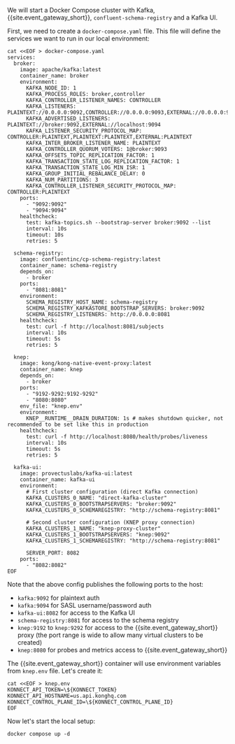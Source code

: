 We will start a Docker Compose cluster with Kafka, {{site.event_gateway_short}}, `confluent-schema-registry` and a Kafka UI.

First, we need to create a `docker-compose.yaml` file. This file will define the services we want to run in our local environment:

```shell
cat <<EOF > docker-compose.yaml
services:
  broker:
    image: apache/kafka:latest
    container_name: broker
    environment:
      KAFKA_NODE_ID: 1
      KAFKA_PROCESS_ROLES: broker,controller
      KAFKA_CONTROLLER_LISTENER_NAMES: CONTROLLER
      KAFKA_LISTENERS: PLAINTEXT://0.0.0.0:9092,CONTROLLER://0.0.0.0:9093,EXTERNAL://0.0.0.0:9094
      KAFKA_ADVERTISED_LISTENERS: PLAINTEXT://broker:9092,EXTERNAL://localhost:9094
      KAFKA_LISTENER_SECURITY_PROTOCOL_MAP: CONTROLLER:PLAINTEXT,PLAINTEXT:PLAINTEXT,EXTERNAL:PLAINTEXT
      KAFKA_INTER_BROKER_LISTENER_NAME: PLAINTEXT
      KAFKA_CONTROLLER_QUORUM_VOTERS: 1@broker:9093
      KAFKA_OFFSETS_TOPIC_REPLICATION_FACTOR: 1
      KAFKA_TRANSACTION_STATE_LOG_REPLICATION_FACTOR: 1
      KAFKA_TRANSACTION_STATE_LOG_MIN_ISR: 1
      KAFKA_GROUP_INITIAL_REBALANCE_DELAY: 0
      KAFKA_NUM_PARTITIONS: 3
      KAFKA_CONTROLLER_LISTENER_SECURITY_PROTOCOL_MAP: CONTROLLER:PLAINTEXT
    ports:
      - "9092:9092"
      - "9094:9094"
    healthcheck:
      test: kafka-topics.sh --bootstrap-server broker:9092 --list
      interval: 10s
      timeout: 10s
      retries: 5

  schema-registry:
    image: confluentinc/cp-schema-registry:latest
    container_name: schema-registry
    depends_on:
      - broker
    ports:
      - "8081:8081"
    environment:
      SCHEMA_REGISTRY_HOST_NAME: schema-registry
      SCHEMA_REGISTRY_KAFKASTORE_BOOTSTRAP_SERVERS: broker:9092
      SCHEMA_REGISTRY_LISTENERS: http://0.0.0.0:8081
    healthcheck:
      test: curl -f http://localhost:8081/subjects
      interval: 10s
      timeout: 5s
      retries: 5

  knep:
    image: kong/kong-native-event-proxy:latest
    container_name: knep
    depends_on:
      - broker
    ports:
      - "9192-9292:9192-9292"
      - "8080:8080"
    env_file: "knep.env"
    environment:
      KNEP__RUNTIME__DRAIN_DURATION: 1s # makes shutdown quicker, not recommended to be set like this in production 
    healthcheck:
      test: curl -f http://localhost:8080/health/probes/liveness
      interval: 10s
      timeout: 5s
      retries: 5

  kafka-ui:
    image: provectuslabs/kafka-ui:latest
    container_name: kafka-ui
    environment:
      # First cluster configuration (direct Kafka connection)
      KAFKA_CLUSTERS_0_NAME: "direct-kafka-cluster"
      KAFKA_CLUSTERS_0_BOOTSTRAPSERVERS: "broker:9092"
      KAFKA_CLUSTERS_0_SCHEMAREGISTRY: "http://schema-registry:8081"

      # Second cluster configuration (KNEP proxy connection)
      KAFKA_CLUSTERS_1_NAME: "knep-proxy-cluster"
      KAFKA_CLUSTERS_1_BOOTSTRAPSERVERS: "knep:9092"
      KAFKA_CLUSTERS_1_SCHEMAREGISTRY: "http://schema-registry:8081"
      
      SERVER_PORT: 8082
    ports:
      - "8082:8082"
EOF
```

Note that the above config publishes the following ports to the host:

- `kafka:9092` for plaintext auth
- `kafka:9094` for SASL username/password auth
- `kafka-ui:8082` for access to the Kafka UI
- `schema-registry:8081` for access to the schema registry
- `knep:9192` to `knep:9292` for access to the {{site.event_gateway_short}} proxy (the port range is wide to allow many virtual clusters to be created)
- `knep:8080` for probes and metrics access to {{site.event_gateway_short}}

The {{site.event_gateway_short}} container will use environment variables from `knep.env` file. Let's create it:
```shell
cat <<EOF > knep.env
KONNECT_API_TOKEN=\${KONNECT_TOKEN}
KONNECT_API_HOSTNAME=us.api.konghq.com
KONNECT_CONTROL_PLANE_ID=\${KONNECT_CONTROL_PLANE_ID}
EOF
```

Now let's start the local setup:
```shell
docker compose up -d
```
